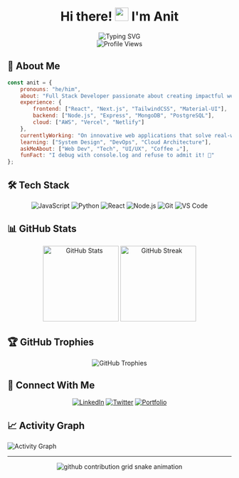 # <div align="center">Hi there! <img src="https://media.giphy.com/media/hvRJCLFzcasrR4ia7z/giphy.gif" width="30px"/> I'm Anit</div>

<div align="center">
  <img src="https://readme-typing-svg.herokuapp.com?font=Fira+Code&pause=1000&color=54A6FF&center=true&vCenter=true&width=435&lines=Full+Stack+Developer;UI%2FUX+Enthusiast;Open+Source+Contributor" alt="Typing SVG" />
</div>

<div align="center">
  <img src="https://komarev.com/ghpvc/?username=anitcodes&style=flat-square&color=blue" alt="Profile Views"/>
</div>

## 🚀 About Me
```javascript
const anit = {
    pronouns: "he/him",
    about: "Full Stack Developer passionate about creating impactful web solutions",
    experience: {
        frontend: ["React", "Next.js", "TailwindCSS", "Material-UI"],
        backend: ["Node.js", "Express", "MongoDB", "PostgreSQL"],
        cloud: ["AWS", "Vercel", "Netlify"]
    },
    currentlyWorking: "On innovative web applications that solve real-world problems",
    learning: ["System Design", "DevOps", "Cloud Architecture"],
    askMeAbout: ["Web Dev", "Tech", "UI/UX", "Coffee ☕"],
    funFact: "I debug with console.log and refuse to admit it! 🤫"
};
```

## 🛠️ Tech Stack
<div align="center">
  
![JavaScript](https://img.shields.io/badge/-JavaScript-F7DF1E?style=for-the-badge&logo=javascript&logoColor=black)
![Python](https://img.shields.io/badge/-Python-3776AB?style=for-the-badge&logo=python&logoColor=white)
![React](https://img.shields.io/badge/-React-61DAFB?style=for-the-badge&logo=react&logoColor=black)
![Node.js](https://img.shields.io/badge/-Node.js-339933?style=for-the-badge&logo=node.js&logoColor=white)
![Git](https://img.shields.io/badge/-Git-F05032?style=for-the-badge&logo=git&logoColor=white)
![VS Code](https://img.shields.io/badge/-VS%20Code-007ACC?style=for-the-badge&logo=visual-studio-code&logoColor=white)

</div>

## 📊 GitHub Stats

<div align="center">
  <img src="https://github-readme-stats.vercel.app/api?username=anitcodes&show_icons=true&theme=tokyonight" alt="GitHub Stats" height="170"/>
  <img src="https://github-readme-streak-stats.herokuapp.com/?user=anitcodes&theme=tokyonight" alt="GitHub Streak" height="170"/>
</div>

## 🏆 GitHub Trophies
<div align="center">
  <img src="https://github-profile-trophy.vercel.app/?username=anitcodes&theme=discord&no-frame=false&no-bg=true&margin-w=4" alt="GitHub Trophies"/>
</div>

## 🤝 Connect With Me
<div align="center">
  
[![LinkedIn](https://img.shields.io/badge/LinkedIn-%230077B5.svg?style=for-the-badge&logo=linkedin&logoColor=white)](Your-LinkedIn-URL)
[![Twitter](https://img.shields.io/badge/Twitter-%231DA1F2.svg?style=for-the-badge&logo=Twitter&logoColor=white)](Your-Twitter-URL)
[![Portfolio](https://img.shields.io/badge/Portfolio-%23000000.svg?style=for-the-badge&logo=firefox&logoColor=#FF7139)](Your-Portfolio-URL)

</div>

## 📈 Activity Graph
![Activity Graph](https://github-readme-activity-graph.vercel.app/graph?username=anitcodes&theme=tokyo-night)

---
<div align="center">
  <picture>
    <source media="(prefers-color-scheme: dark)" srcset="https://raw.githubusercontent.com/anitcodes/anitcodes/output/github-contribution-grid-snake-dark.svg">
    <source media="(prefers-color-scheme: light)" srcset="https://raw.githubusercontent.com/anitcodes/anitcodes/output/github-contribution-grid-snake.svg">
    <img alt="github contribution grid snake animation" src="https://raw.githubusercontent.com/anitcodes/anitcodes/output/github-contribution-grid-snake.svg">
  </picture>
</div>
